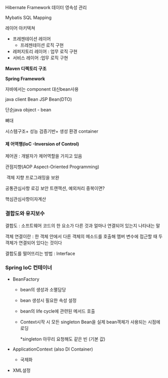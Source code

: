 Hibernate Framework
데이터 영속성 관리

Mybatis SQL Mapping



레이어 아키텍쳐

- 프레젠테이션 레이어
  - 프레젠테이션 로직 구현 
- 레퍼지토리 레이어 : 업무 로직 구현
- 서비스 레이어 :업무 로직 구현



 **Maven 디렉토리 구조**



**Spring Framework**	

자바에서는 component 대신bean사용

java client Bean
JSP Bean(DTO)

단순java object - bean

뼈대

시스템구조+ 성능 검증기반+ 생성 환경 container

#### 제 어역행(IoC -Inversion of Control)

제어권 : 개발자가 제어역할을 가지고 있음	

관점지향(AOP Aspect-Oriented Programming)

​	객체 지향 프로그래밍을 보완

공통관심사항 로깅 보안 트랜잭션, 예외처리 중복이면?

핵심관심사항이자계산



### 결합도와 유지보수

결합도 : 소프트웨어 코드의 한 요소가 다른 것과 얼마나 연결되어 있는지 나타내는 말

객체 연결이란 : 한 객체 안에서 다른 객체의 메소드를 호출해 멤버 변수에 접근할 때 두 객체가 연결되어 있다는 것이다

결합도를 떨어뜨리는 방법 : Interface



### Spring IoC 컨테이너

- BeanFactory

  - bean의 생성과 소멸담당

  - bean 생성시 필요한 속성  설정

  - bean의 life cycle에 관련된 메서드 호출

  - Context시작 시 모든 singleton Bean을 실제 bean객체가 사용되는 시점에 로딩

    *singleton 아무리 요청해도 같은 빈 (기본 값)

- ApplicationContext (also DI Container)

  - 국제화 

- XML설정





